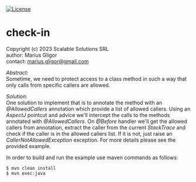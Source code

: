 [![License](https://img.shields.io/badge/license-GPL-blue)](http://www.gnu.org/licenses/gpl-2.0.html)
# check-in
Copyright (c) 2023 Scalable Solutions SRL   
author: Marius Gligor   
contact: marius.gligor@gmail.com   

_Abstract:_     
Sometime, we need to protect access to a class method in such a way that only calls from specific callers are allowed.

_Solution:_   
One solution to implement that is to annotate the method with an _@AllowedCallers_ annotation which provide a list of allowed callers.
Using an _AspectJ_ pointcut and advice we'll intercept the calls to the methods annotated with _@AllowedCallers_.
On _@Before_ handler we'll get the allowed callers from annotation, extract the caller from the current _StackTrace_ and check if the caller is in the allowed callers list.
If it is not, just raise an _CallerNotAllowedException_ exception.
For more details please see the provided example.   

In order to build and run the example use maven commands as follows:
```shell
$ mvn clean install
$ mvn exec:java
```